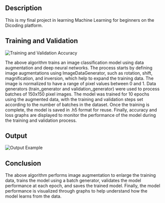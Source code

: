 ## Description

This is my final project in learning Machine Learning for beginners on the Dicoding platform.

## Training and Validation
![Training and Validation Accuracy](https://github.com/user-attachments/assets/24b31461-07ed-4192-9f72-810e452b7713)

The above algorithm trains an image classification model using data augmentation and deep neural networks. The process starts by defining image augmentations using ImageDataGenerator, such as rotation, shift, magnification, and inversion, which help to expand the training data. The image is normalized to have a range of pixel values between 0 and 1.
Data generators (train_generator and validation_generator) were used to process batches of 150x150 pixel images. The model was trained for 10 epochs using the augmented data, with the training and validation steps set according to the number of batches in the dataset.
Once the training is complete, the model is saved in .h5 format for reuse. Finally, accuracy and loss graphs are displayed to monitor the performance of the model during the training and validation process.


## Output
![Output Example](https://github.com/user-attachments/assets/32b80f49-bec6-42a9-8077-28ecbd563bbd)

## Conclusion

The above algorithm performs image augmentation to enlarge the training data, trains the model using a batch generator, validates the model performance at each epoch, and saves the trained model. Finally, the model performance is visualized through graphs to help understand how the model learns from the data.
